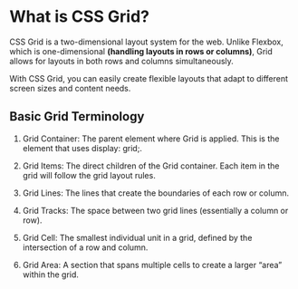 # What is CSS Grid?
CSS Grid is a two-dimensional layout system for the web. Unlike Flexbox, which is one-dimensional **(handling layouts in rows or columns)**, Grid allows for layouts in both rows and columns simultaneously. 

With CSS Grid, you can easily create flexible layouts that adapt to different screen sizes and content needs.

## Basic Grid Terminology
1. Grid Container: The parent element where Grid is applied. This is the element that uses display: grid;.

2. Grid Items: The direct children of the Grid container. Each item in the grid will follow the grid layout rules.

3. Grid Lines: The lines that create the boundaries of each row or column.

4. Grid Tracks: The space between two grid lines (essentially a column or row).

5. Grid Cell: The smallest individual unit in a grid, defined by the intersection of a row and column.

6. Grid Area: A section that spans multiple cells to create a larger “area” within the grid.
